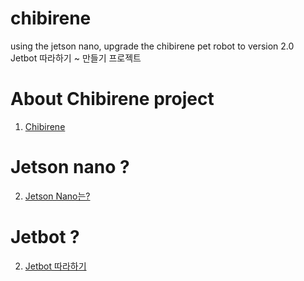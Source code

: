 # chibirene
using the jetson nano, upgrade the chibirene pet robot to version 2.0  
Jetbot 따라하기 ~ 만들기 프로젝트

# About Chibirene project
1. [Chibirene ](https://github.com/Jeonda/chibirene/wiki/chibirene)


# Jetson nano ?
2. [Jetson Nano는? ](https://github.com/Jeonda/chibirene/wiki/Jeton-nano)

# Jetbot ?
2. [Jetbot 따라하기](https://github.com/Jeonda/chibirene/wiki)
